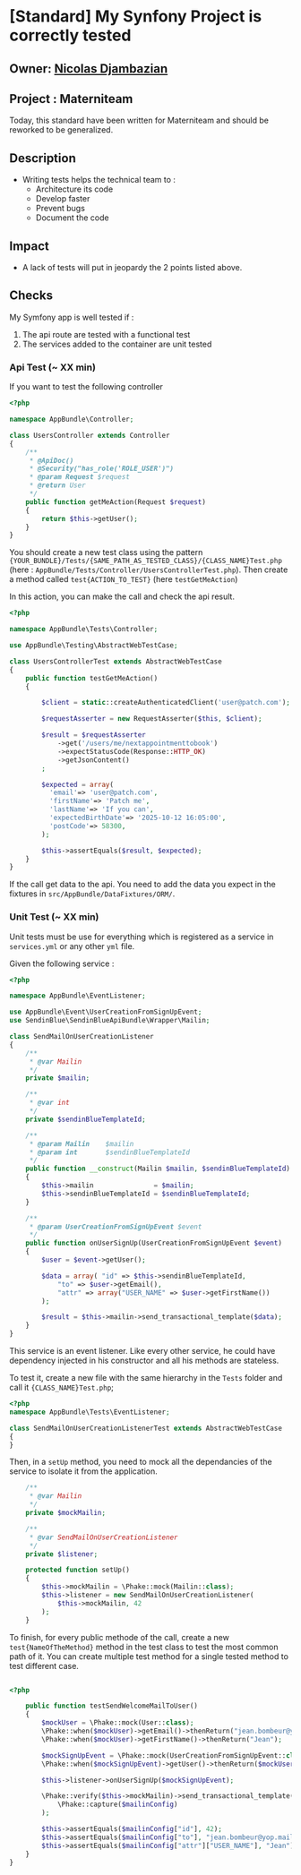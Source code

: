 # [Standard] My Synfony Project is correctly tested

## Owner: [Nicolas Djambazian](https://github.com/nhacsam)
## Project : Materniteam

Today, this standard have been written for Materniteam and should be reworked to be generalized.

## Description

- Writing tests helps the technical team to :
  - Architecture its code
  - Develop faster
  - Prevent bugs
  - Document the code

## Impact

- A lack of tests will put in jeopardy the 2 points listed above.

## Checks

My Symfony app is well tested if :

  1. The api route are tested with a functional test
  2. The services added to the container are unit tested 


### Api Test (~ XX min)

If you want to test the following controller

```php
<?php

namespace AppBundle\Controller;

class UsersController extends Controller
{
    /**
     * @ApiDoc()
     * @Security("has_role('ROLE_USER')")
     * @param Request $request
     * @return User
     */
    public function getMeAction(Request $request)
    {
        return $this->getUser();
    }
}
```

You should create a new test class using the pattern `{YOUR_BUNDLE}/Tests/{SAME_PATH_AS_TESTED_CLASS}/{CLASS_NAME}Test.php` (here :  `AppBundle/Tests/Controller/UsersControllerTest.php`).
Then create a method called `test{ACTION_TO_TEST}` (here `testGetMeAction`)

In this action, you can make the call and check the api result.

```php
<?php

namespace AppBundle\Tests\Controller;

use AppBundle\Testing\AbstractWebTestCase;

class UsersControllerTest extends AbstractWebTestCase
{
    public function testGetMeAction()
    {

        $client = static::createAuthenticatedClient('user@patch.com');

        $requestAsserter = new RequestAsserter($this, $client);

        $result = $requestAsserter
            ->get('/users/me/nextappointmenttobook')
            ->expectStatusCode(Response::HTTP_OK)
            ->getJsonContent()
        ;

        $expected = array(
          'email'=> 'user@patch.com',
          'firstName'=> 'Patch me',
          'lastName'=> 'If you can',
          'expectedBirthDate'=> '2025-10-12 16:05:00',
          'postCode'=> 58300,
        );

        $this->assertEquals($result, $expected);
    }
}
```


If the call get data to the api. You need to add the data you expect in the fixtures in `src/AppBundle/DataFixtures/ORM/`.

### Unit Test (~ XX min)

Unit tests must be use for everything which is registered as a service in `services.yml` or any other `yml` file.

Given the following service :

```php
<?php

namespace AppBundle\EventListener;

use AppBundle\Event\UserCreationFromSignUpEvent;
use SendinBlue\SendinBlueApiBundle\Wrapper\Mailin;

class SendMailOnUserCreationListener
{
    /**
     * @var Mailin
     */
    private $mailin;

    /**
     * @var int
     */
    private $sendinBlueTemplateId;

    /**
     * @param Mailin    $mailin
     * @param int       $sendinBlueTemplateId
     */
    public function __construct(Mailin $mailin, $sendinBlueTemplateId)
    {
        $this->mailin               = $mailin;
        $this->sendinBlueTemplateId = $sendinBlueTemplateId;
    }

    /**
     * @param UserCreationFromSignUpEvent $event
     */
    public function onUserSignUp(UserCreationFromSignUpEvent $event)
    {
        $user = $event->getUser();

        $data = array( "id" => $this->sendinBlueTemplateId,
            "to" => $user->getEmail(),
            "attr" => array("USER_NAME" => $user->getFirstName())
        );

        $result = $this->mailin->send_transactional_template($data);
    }
}
```

This service is an event listener. Like every other service, he could have dependency injected in his constructor and all his methods are stateless.

To test it, create a new file with the same hierarchy in the `Tests` folder and call it `{CLASS_NAME}Test.php`;

```php
<?php
namespace AppBundle\Tests\EventListener;

class SendMailOnUserCreationListenerTest extends AbstractWebTestCase
{
}
```

Then, in a `setUp` method, you need to mock all the dependancies of the service to isolate it from the application.

```php
    /**
     * @var Mailin
     */
    private $mockMailin;

    /**
     * @var SendMailOnUserCreationListener
     */
    private $listener;

    protected function setUp()
    {
        $this->mockMailin = \Phake::mock(Mailin::class);
        $this->listener = new SendMailOnUserCreationListener(
            $this->mockMailin, 42
        );
    }
```

To finish, for every public methode of the call, create a new `test{NameOfTheMethod}` method in the test class to test the most common path of it.
You can create multiple test method for a single tested method to test different case.


```php

<?php

    public function testSendWelcomeMailToUser()
    {
        $mockUser = \Phake::mock(User::class);
        \Phake::when($mockUser)->getEmail()->thenReturn("jean.bombeur@yop.mail");
        \Phake::when($mockUser)->getFirstName()->thenReturn("Jean");

        $mockSignUpEvent = \Phake::mock(UserCreationFromSignUpEvent::class);
        \Phake::when($mockSignUpEvent)->getUser()->thenReturn($mockUser);

        $this->listener->onUserSignUp($mockSignUpEvent);

        \Phake::verify($this->mockMailin)->send_transactional_template(
            \Phake::capture($mailinConfig)
        );

        $this->assertEquals($mailinConfig["id"], 42);
        $this->assertEquals($mailinConfig["to"], "jean.bombeur@yop.mail");
        $this->assertEquals($mailinConfig["attr"]["USER_NAME"], "Jean");
    }
}
```
